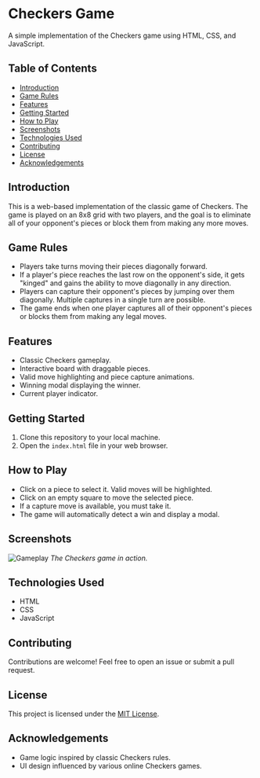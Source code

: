 # Checkers Game

A simple implementation of the Checkers game using HTML, CSS, and JavaScript.

## Table of Contents

- [Introduction](#introduction)
- [Game Rules](#game-rules)
- [Features](#features)
- [Getting Started](#getting-started)
- [How to Play](#how-to-play)
- [Screenshots](#screenshots)
- [Technologies Used](#technologies-used)
- [Contributing](#contributing)
- [License](#license)
- [Acknowledgements](#acknowledgements)

## Introduction

This is a web-based implementation of the classic game of Checkers. The game is played on an 8x8 grid with two players, and the goal is to eliminate all of your opponent's pieces or block them from making any more moves.

## Game Rules

- Players take turns moving their pieces diagonally forward.
- If a player's piece reaches the last row on the opponent's side, it gets "kinged" and gains the ability to move diagonally in any direction.
- Players can capture their opponent's pieces by jumping over them diagonally. Multiple captures in a single turn are possible.
- The game ends when one player captures all of their opponent's pieces or blocks them from making any legal moves.

## Features

- Classic Checkers gameplay.
- Interactive board with draggable pieces.
- Valid move highlighting and piece capture animations.
- Winning modal displaying the winner.
- Current player indicator.

## Getting Started

1. Clone this repository to your local machine.
2. Open the `index.html` file in your web browser.

## How to Play

- Click on a piece to select it. Valid moves will be highlighted.
- Click on an empty square to move the selected piece.
- If a capture move is available, you must take it.
- The game will automatically detect a win and display a modal.

## Screenshots

![Gameplay](screenshots/gameplay.png)
_The Checkers game in action._

## Technologies Used

- HTML
- CSS
- JavaScript

## Contributing

Contributions are welcome! Feel free to open an issue or submit a pull request.

## License

This project is licensed under the [MIT License](LICENSE).

## Acknowledgements

- Game logic inspired by classic Checkers rules.
- UI design influenced by various online Checkers games.
